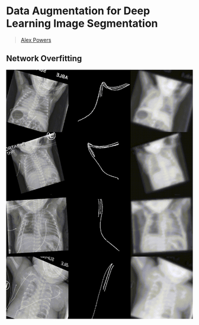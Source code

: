 # Data Augmentation for Deep Learning Image Segmentation
> [Alex Powers](mailto:alexander-powers@uiowa.edu?subject=[GitHub]_research-sp19-QR)


## Network Overfitting
![](./output.gif)
